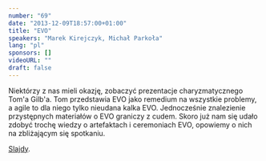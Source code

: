 ```yaml
---
number: "69"
date: "2013-12-09T18:57:00+01:00"
title: "EVO"
speakers: "Marek Kirejczyk, Michał Parkoła"
lang: "pl"
sponsors: []
videoURL: ""
draft: false
---
```


Niektórzy z nas mieli okazję, zobaczyć prezentacje charyzmatycznego Tom'a Gilb'a. Tom przedstawia EVO jako remedium na wszystkie problemy, a agile to dla niego tylko nieudana kalka EVO. Jednocześnie znalezienie przystępnych materiałów o EVO graniczy z cudem. Skoro już nam się udało zdobyć trochę wiedzy o artefaktach i ceremoniach EVO, opowiemy o nich na zbliżającym się spotkaniu.

<a href="https://pt.slideshare.net/FluidCircle/wprowadzenie-do-evo-toma-gilba-na-agile-warsaw/4" target="_blank">Slajdy</a>.

